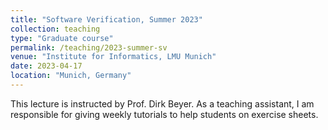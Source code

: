 ```yaml
---
title: "Software Verification, Summer 2023"
collection: teaching
type: "Graduate course"
permalink: /teaching/2023-summer-sv
venue: "Institute for Informatics, LMU Munich"
date: 2023-04-17
location: "Munich, Germany"
---
```


This lecture is instructed by Prof. Dirk Beyer.
As a teaching assistant, I am responsible for giving weekly tutorials
to help students on exercise sheets.
